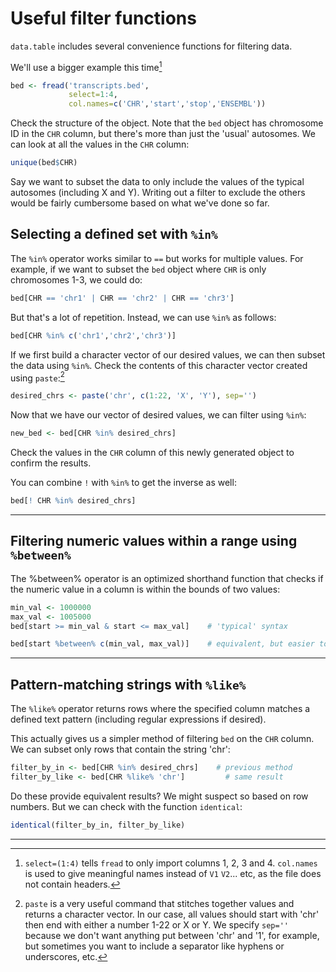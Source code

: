 # Useful filter functions

`data.table` includes several convenience functions for filtering data.

We'll use a bigger example this time[^1]

```R
bed <- fread('transcripts.bed',
             select=1:4,
             col.names=c('CHR','start','stop','ENSEMBL'))
```

Check the structure of the object. Note that the `bed` object has chromosome ID in the `CHR` column, but there's more than just the 'usual' autosomes. We can look at all the values in the `CHR` column:
```R
unique(bed$CHR)
```
Say we want to subset the data to only include the values of the typical autosomes (including X and Y). Writing out a filter to exclude the others would be fairly cumbersome based on what we've done so far.


## Selecting a defined set with `%in%`
The `%in%` operator works similar to `==` but works for multiple values. For example, if we want to subset the `bed` object where `CHR` is only chromosomes 1-3, we could do:
```R
bed[CHR == 'chr1' | CHR == 'chr2' | CHR == 'chr3']
```

But that's a lot of repetition. Instead, we can use `%in%` as follows:
```R
bed[CHR %in% c('chr1','chr2','chr3')]
```

If we first build a character vector of our desired values, we can then subset the data using `%in%`. Check the contents of this character vector created using `paste`:[^2]

```R
desired_chrs <- paste('chr', c(1:22, 'X', 'Y'), sep='')
```

Now that we have our vector of desired values, we can filter using `%in%`:
```R
new_bed <- bed[CHR %in% desired_chrs]
```

Check the values in the `CHR` column of this newly generated object to confirm the results.

You can combine `!` with `%in%` to get the inverse as well:
```R
bed[! CHR %in% desired_chrs]
```

---

## Filtering numeric values within a range using `%between%`

The %between% operator is an optimized shorthand function that checks if the numeric value in a column is within the bounds of two values:
```R
min_val <- 1000000
max_val <- 1005000
bed[start >= min_val & start <= max_val]    # 'typical' syntax

bed[start %between% c(min_val, max_val)]    # equivalent, but easier to understand
```

---

## Pattern-matching strings with `%like%`

The `%like%` operator returns rows where the specified column matches a defined text pattern (including regular expressions if desired).

This actually gives us a simpler method of filtering `bed` on the `CHR` column. We can subset only rows that contain the string 'chr':

```R
filter_by_in <- bed[CHR %in% desired_chrs]    # previous method
filter_by_like <- bed[CHR %like% 'chr']         # same result
```

Do these provide equivalent results? We might suspect so based on row numbers. But we can check with the function `identical`:

```R
identical(filter_by_in, filter_by_like)
```


---


[^1]: `select=(1:4)` tells `fread` to only import columns 1, 2, 3 and 4.
`col.names` is used to give meaningful names instead of `V1` `V2`... etc, as the file does not contain headers.

[^2]: `paste` is a very useful command that stitches together values and returns a character vector. In our case, all values should start with 'chr' then end with either a number 1-22 or X or Y. We specify `sep=''` because we don't want anything put between 'chr' and '1', for example, but sometimes you want to include a separator like hyphens or underscores, etc.